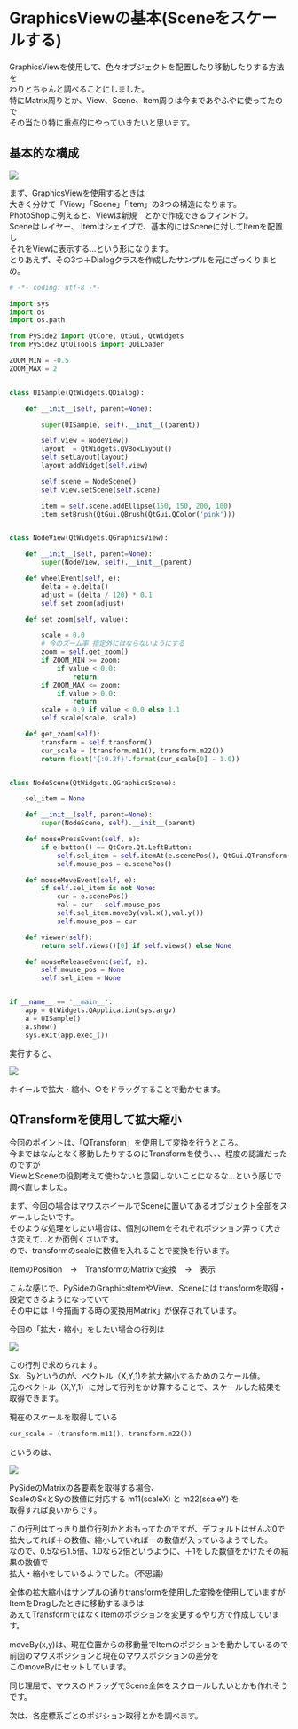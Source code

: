 # GraphicsViewの基本(Sceneをスケールする)

<!-- SUMMARY:GraphicsViewの基本(Sceneをスケールする)-->

GraphicsViewを使用して、色々オブジェクトを配置したり移動したりする方法を  
わりとちゃんと調べることにしました。  
特にMatrix周りとか、View、Scene、Item周りは今まであやふやに使ってたので  
その当たり特に重点的にやっていきたいと思います。

## 基本的な構成

![](https://gyazo.com/6d6bee54ab9c8d0fa4243438b5fb4352.png)

まず、GraphicsViewを使用するときは  
大きく分けて「View」「Scene」「Item」の3つの構造になります。  
PhotoShopに例えると、Viewは新規　とかで作成できるウィンドウ。  
Sceneはレイヤー、 Itemはシェイプで、基本的にはSceneに対してItemを配置し  
それをViewに表示する...という形になります。  
とりあえず、その3つ＋Dialogクラスを作成したサンプルを元にざっくりまとめ。

```python
# -*- coding: utf-8 -*-

import sys
import os
import os.path

from PySide2 import QtCore, QtGui, QtWidgets
from PySide2.QtUiTools import QUiLoader

ZOOM_MIN = -0.5
ZOOM_MAX = 2


class UISample(QtWidgets.QDialog):

    def __init__(self, parent=None):

        super(UISample, self).__init__((parent))

        self.view = NodeView()
        layout  = QtWidgets.QVBoxLayout()
        self.setLayout(layout)
        layout.addWidget(self.view)

        self.scene = NodeScene()
        self.view.setScene(self.scene)

        item = self.scene.addEllipse(150, 150, 200, 100)
        item.setBrush(QtGui.QBrush(QtGui.QColor('pink')))


class NodeView(QtWidgets.QGraphicsView):

    def __init__(self, parent=None):
        super(NodeView, self).__init__(parent)

    def wheelEvent(self, e):
        delta = e.delta()
        adjust = (delta / 120) * 0.1
        self.set_zoom(adjust)

    def set_zoom(self, value):

        scale = 0.0
        # 今のズーム率 指定外にはならないようにする
        zoom = self.get_zoom()
        if ZOOM_MIN >= zoom:
            if value < 0.0:
                return
        if ZOOM_MAX <= zoom:
            if value > 0.0:
                return
        scale = 0.9 if value < 0.0 else 1.1
        self.scale(scale, scale)

    def get_zoom(self):
        transform = self.transform()
        cur_scale = (transform.m11(), transform.m22())
        return float('{:0.2f}'.format(cur_scale[0] - 1.0))


class NodeScene(QtWidgets.QGraphicsScene):

    sel_item = None

    def __init__(self, parent=None):
        super(NodeScene, self).__init__(parent)

    def mousePressEvent(self, e):
        if e.button() == QtCore.Qt.LeftButton:
            self.sel_item = self.itemAt(e.scenePos(), QtGui.QTransform())
            self.mouse_pos = e.scenePos()

    def mouseMoveEvent(self, e):
        if self.sel_item is not None:
            cur = e.scenePos()
            val = cur - self.mouse_pos
            self.sel_item.moveBy(val.x(),val.y())
            self.mouse_pos = cur

    def viewer(self):
        return self.views()[0] if self.views() else None

    def mouseReleaseEvent(self, e):
        self.mouse_pos = None
        self.sel_item = None


if __name__ == '__main__':
    app = QtWidgets.QApplication(sys.argv)
    a = UISample()
    a.show()
    sys.exit(app.exec_())

```
実行すると、

![](https://gyazo.com/467b0327752953f929ebc3e0ebfd707d.gif)

ホイールで拡大・縮小、○をドラッグすることで動かせます。

## QTransformを使用して拡大縮小

今回のポイントは、「QTransform」を使用して変換を行うところ。  
今まではなんとなく移動したりするのにTransformを使う、、、程度の認識だったのですが  
ViewとSceneの役割考えて使わないと意図しないことになるな...という感じで調べ直しました。  
  
まず、今回の場合はマウスホイールでSceneに置いてあるオブジェクト全部をスケールしたいです。  
そのような処理をしたい場合は、個別のItemをそれぞれポジション弄って大きさ変えて...とか面倒くさいです。  
ので、transformのscaleに数値を入れることで変換を行います。  
  
ItemのPosition　→　TransformのMatrixで変換　→　表示  
  
こんな感じで、PySideのGraphicsItemやView、Sceneには transformを取得・設定できるようになっていて  
その中には「今描画する時の変換用Matrix」が保存されています。  
  
今回の「拡大・縮小」をしたい場合の行列は

![](https://gyazo.com/e6815d68f718d155c3b864041baa7205.png)

この行列で求められます。  
Sx、Syというのが、ベクトル（X,Y,1)を拡大縮小するためのスケール値。  
元のベクトル（X,Y,1）に対して行列をかけ算することで、スケールした結果を取得できます。  
  
現在のスケールを取得している  
```python
cur_scale = (transform.m11(), transform.m22())
```
というのは、

![](https://gyazo.com/0af788717484171b095485438ca2c5e0.png)

PySideのMatrixの各要素を取得する場合、  
ScaleのSxとSyの数値に対応する m11(scaleX) と m22(scaleY) を  
取得すれば良いからです。  
  
この行列はてっきり単位行列かとおもってたのですが、デフォルトはぜんぶ0で  
拡大してれば＋の数値、縮小していればーの数値が入っているようでした。  
なので、0.5なら1.5倍、1.0なら2倍というように、＋1をした数値をかけたその結果の数値で  
拡大・縮小をしているようでした。（不思議）  
  
全体の拡大縮小はサンプルの通りtransformを使用した変換を使用していますが  
ItemをDragしたときに移動するほうは  
あえてTransformではなくItemのポジションを変更するやり方で作成しています。  
  
moveBy(x,y)は、現在位置からの移動量でItemのポジションを動かしているので  
前回のマウスポジションと現在のマウスポジションの差分を  
このmoveByにセットしています。  
  
同じ理屈で、マウスのドラッグでScene全体をスクロールしたいとかも作れそうです。  
  
次は、各座標系ごとのポジション取得とかを調べます。